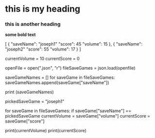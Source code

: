 # this is my heading

### this is another heading

**some bold text**


[
{
 "saveName": "joseph1"
 "score": 45
 "volume": 15
},
{
 "saveName": "joseph2"
 "score": 55
 "volume": 17
}
]

currentVolume = 10
currentScore = 0

openFile = open(".json", "r")
fileSaveGames = json.load(openfile)

saveGameNames = []
for saveGame in fileSaveGames:
  saveGameNames.append(saveGame["saveName"])


print (saveGameNames)

pickedSaveGame = "joseph1"

for saveGame in fileSaveGames:
  if saveGame["saveName"] == pickedSaveGame
    currentVolume = saveGame["volume"]
	currentScore = saveGame["score"]

print(currentVolume)
print(currentScore)
